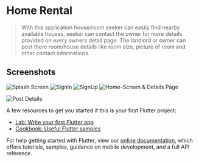 # Home Rental

> With this application house/room seeker can easily find nearby available houses, seeker can contact the owner for more details provided on every owners detail page.
The landlord or owner can post there room/house details like room size, picture of room and other contact informations.

## Screenshots
![Splash Screen](https://github.com/itsmurphy/home_rental/blob/main/project/splash_screen.png?raw=true)
![SignIn](https://github.com/itsmurphy/home_rental/blob/main/project/signin.png?raw=true)
![SignUp](https://github.com/itsmurphy/home_rental/blob/main/project/signup.png?raw=true)
![Home-Screen & Details Page](https://github.com/itsmurphy/home_rental/blob/main/project/homescreen.gif?raw=true)

![Post Details](https://github.com/itsmurphy/home_rental/blob/main/project/post_info.gif?raw=true)

A few resources to get you started if this is your first Flutter project:

- [Lab: Write your first Flutter app](https://flutter.dev/docs/get-started/codelab)
- [Cookbook: Useful Flutter samples](https://flutter.dev/docs/cookbook)

For help getting started with Flutter, view our
[online documentation](https://flutter.dev/docs), which offers tutorials,
samples, guidance on mobile development, and a full API reference.
